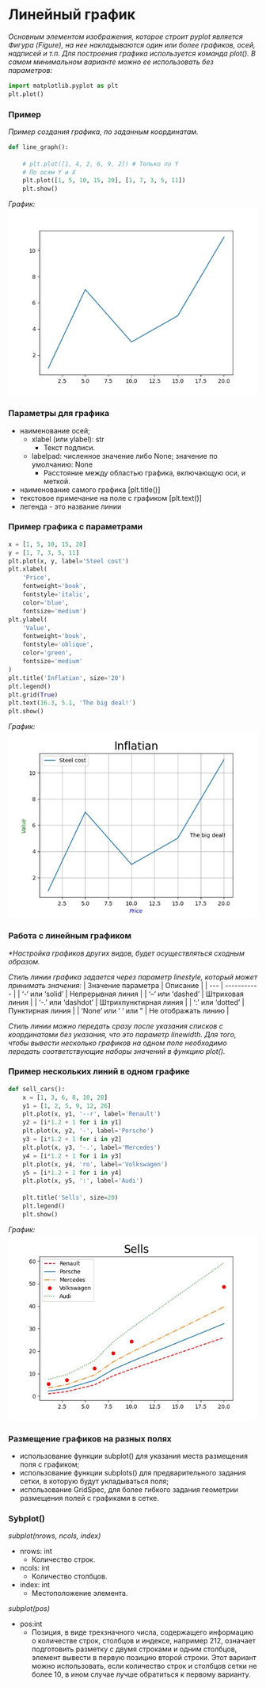 # Линейный график


*Основным элементом изображения, которое строит pyplot является Фигура (Figure), на нее накладываются один или более графиков, осей, надписей и т.п. Для построения графика используется команда plot(). В самом минимальном варианте можно ее использовать без параметров:*
```python
import matplotlib.pyplot as plt
plt.plot()
```

### Пример
*Пример создания графика, по заданным координатам.*
```python
def line_graph():

	# plt.plot([1, 4, 2, 6, 9, 2]) # Только по Y
	# По осям Y и X
	plt.plot([1, 5, 10, 15, 20], [1, 7, 3, 5, 11])
	plt.show()
```
_График:_
![Линейный график](./img/line_chart_XY.jpeg)

### Параметры для графика
- наименование осей;
	- xlabel (или ylabel): str
		- Текст подписи.
	- labelpad: численное значение либо None; значение по умолчанию: None
		- Расстояние между областью графика, включающую оси, и меткой.
- наименование самого графика [plt.title()]
- текстовое примечание на поле с графиком [plt.text()]
- легенда - это название линии

### Пример графика с параметрами
```python
x = [1, 5, 10, 15, 20]
y = [1, 7, 3, 5, 11]
plt.plot(x, y, label='Steel cost')
plt.xlabel(
	'Price',
	fontweight='book',
	fontstyle='italic',
	color='blue',
	fontsize='medium')
plt.ylabel(
	'Value',
	fontweight='book',
	fontstyle='oblique',
	color='green',
	fontsize='medium'
)
plt.title('Inflatian', size='20')
plt.legend()
plt.grid(True)
plt.text(16.3, 5.1, 'The big deal!')
plt.show()
```
_График:_
![Линейный график с параметрами](./img/line_chart_big_deal.jpeg)

### Работа с линейным графиком
*\*Настройка графиков других видов, будет осуществляться сходным образом.*

*Стиль линии графика задается через параметр linestyle, который может принимать значения:*
| Значение параметра | Описание |
| --- | ----------- |
| ‘-‘ или ‘solid’ | Непрерывная линия |
| ‘–‘ или ‘dashed’ | Штриховая линия |
| ‘-.’ или ‘dashdot’ | Штрихпунктирная линия |
| ‘:’ или ‘dotted’ | Пунктирная линия |
| ‘None’ или ‘ ‘ или ” | Не отображать линию |

*Стиль линии можно передать сразу после указания списков с координатами без указания, что это параметр linewidth.*
*Для того, чтобы вывести несколько графиков на одном поле необходимо передать соответствующие наборы значений в функцию plot().*

### Пример нескольких линий в одном графике
```python
def sell_cars():
	x = [1, 3, 6, 8, 10, 20]
	y1 = [1, 2, 5, 9, 12, 26]
	plt.plot(x, y1, '--r', label='Renault')
	y2 = [i*1.2 + 1 for i in y1]
	plt.plot(x, y2, '-', label='Porsche')
	y3 = [i*1.2 + 1 for i in y2]
	plt.plot(x, y3, '-.', label='Mercedes')
	y4 = [i*1.2 + 1 for i in y3]
	plt.plot(x, y4, 'ro', label='Volkswagen')
	y5 = [i*1.2 + 1 for i in y4]
	plt.plot(x, y5, ':', label='Audi')

	plt.title('Sells', size=20)
	plt.legend()
	plt.show()
```

_График:_
![Линейный график с параметрами](./img/line_chart_sells.jpeg)


### Размещение графиков на разных полях
- использование функции subplot() для указания места размещения поля с графиком;
- использование функции subplots() для предварительного задания сетки, в которую будут укладываться поля;
- использование GridSpec, для более гибкого задания геометрии размещения полей с графиками в сетке.

### Sybplot()
_subplot(nrows, ncols, index)_
- nrows: int
	- Количество строк.
- ncols: int
	- Количество столбцов.
- index: int
	- Местоположение элемента.

_subplot(pos)_

- pos:int
	- Позиция, в виде трехзначного числа, содержащего информацию о количестве строк, столбцов и индексе, например 212, означает подготовить разметку с двумя строками и одним столбцов, элемент вывести в первую позицию второй строки. Этот вариант можно использовать, если количество строк и столбцов сетки не более 10, в ином случае лучше обратиться к первому варианту.
